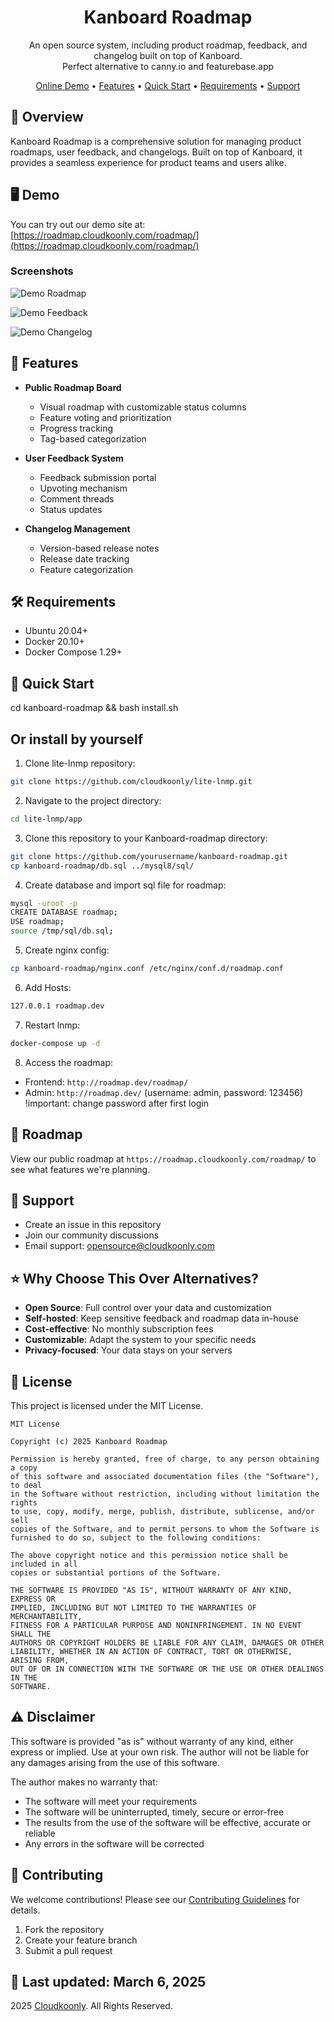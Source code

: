 <p align="center">
  <h1 align="center">Kanboard Roadmap</h1>
  <p align="center">
    An open source system, including product roadmap, feedback, and changelog built on top of Kanboard.
    <br/>
    Perfect alternative to canny.io and featurebase.app
  </p>
</p>

<p align="center">
  <a href="https://roadmap.cloudkoonly.com/roadmap/">Online Demo</a> •
  <a href="#features">Features</a> •
  <a href="#quick-start">Quick Start</a> •
  <a href="#requirements">Requirements</a> •
  <a href="#support">Support</a>
</p>

## 📝 Overview

Kanboard Roadmap is a comprehensive solution for managing product roadmaps, user feedback, and changelogs. Built on top of Kanboard, it provides a seamless experience for product teams and users alike.

## 🖥️ Demo

You can try out our demo site at: [https://roadmap.cloudkoonly.com/roadmap/](https://roadmap.cloudkoonly.com/roadmap/)

### Screenshots

![Demo Roadmap](https://file.cloudkoonly.com/data/kanborad-roadmap/roadmap-20250319-190035.png)

![Demo Feedback](https://file.cloudkoonly.com/data/kanborad-roadmap/feedback2.png)

![Demo Changelog](https://file.cloudkoonly.com/data/kanborad-roadmap/changelog2.png)

## 🚀 Features

- **Public Roadmap Board**
  - Visual roadmap with customizable status columns
  - Feature voting and prioritization
  - Progress tracking
  - Tag-based categorization

- **User Feedback System**
  - Feedback submission portal
  - Upvoting mechanism
  - Comment threads
  - Status updates

- **Changelog Management**
  - Version-based release notes
  - Release date tracking
  - Feature categorization

## 🛠️ Requirements

- Ubuntu 20.04+
- Docker 20.10+
- Docker Compose 1.29+

## 🚀 Quick Start

cd kanboard-roadmap && bash install.sh

## Or install by yourself

1. Clone lite-lnmp repository:
```bash
git clone https://github.com/cloudkoonly/lite-lnmp.git
```

2. Navigate to the project directory:
```bash
cd lite-lnmp/app
```

3. Clone this repository to your Kanboard-roadmap directory:
```bash
git clone https://github.com/yourusername/kanboard-roadmap.git
cp kanboard-roadmap/db.sql ../mysql8/sql/
```

4. Create database and import sql file for roadmap:
```bash
mysql -uroot -p
CREATE DATABASE roadmap;
USE roadmap;
source /tmp/sql/db.sql;
```

5. Create nginx config:
```bash
cp kanboard-roadmap/nginx.conf /etc/nginx/conf.d/roadmap.conf
```

6. Add Hosts:
```bash
127.0.0.1 roadmap.dev
```

7. Restart lnmp:
```bash
docker-compose up -d
```

8. Access the roadmap:

- Frontend: `http://roadmap.dev/roadmap/`
- Admin: `http://roadmap.dev/` (username: admin, password: 123456) !important: change password after first login

## 🎯 Roadmap

View our public roadmap at `https://roadmap.cloudkoonly.com/roadmap/` to see what features we're planning.

## 💬 Support

- Create an issue in this repository
- Join our community discussions
- Email support: opensource@cloudkoonly.com

## ⭐ Why Choose This Over Alternatives?

- **Open Source**: Full control over your data and customization
- **Self-hosted**: Keep sensitive feedback and roadmap data in-house
- **Cost-effective**: No monthly subscription fees
- **Customizable**: Adapt the system to your specific needs
- **Privacy-focused**: Your data stays on your servers

## 📜 License

This project is licensed under the MIT License.

```
MIT License

Copyright (c) 2025 Kanboard Roadmap

Permission is hereby granted, free of charge, to any person obtaining a copy
of this software and associated documentation files (the "Software"), to deal
in the Software without restriction, including without limitation the rights
to use, copy, modify, merge, publish, distribute, sublicense, and/or sell
copies of the Software, and to permit persons to whom the Software is
furnished to do so, subject to the following conditions:

The above copyright notice and this permission notice shall be included in all
copies or substantial portions of the Software.

THE SOFTWARE IS PROVIDED "AS IS", WITHOUT WARRANTY OF ANY KIND, EXPRESS OR
IMPLIED, INCLUDING BUT NOT LIMITED TO THE WARRANTIES OF MERCHANTABILITY,
FITNESS FOR A PARTICULAR PURPOSE AND NONINFRINGEMENT. IN NO EVENT SHALL THE
AUTHORS OR COPYRIGHT HOLDERS BE LIABLE FOR ANY CLAIM, DAMAGES OR OTHER
LIABILITY, WHETHER IN AN ACTION OF CONTRACT, TORT OR OTHERWISE, ARISING FROM,
OUT OF OR IN CONNECTION WITH THE SOFTWARE OR THE USE OR OTHER DEALINGS IN THE
SOFTWARE.
```

## ⚠️ Disclaimer

This software is provided "as is" without warranty of any kind, either express or implied. Use at your own risk. The author will not be liable for any damages arising from the use of this software.

The author makes no warranty that:
- The software will meet your requirements
- The software will be uninterrupted, timely, secure or error-free
- The results from the use of the software will be effective, accurate or reliable
- Any errors in the software will be corrected

## 🤝 Contributing

We welcome contributions! Please see our [Contributing Guidelines](CONTRIBUTING.md) for details.

1. Fork the repository
2. Create your feature branch
3. Submit a pull request

## 📝 Last updated: March 6, 2025
2025 [Cloudkoonly](https://www.cloudkoonly.com). All Rights Reserved.